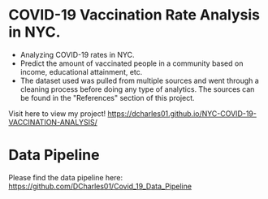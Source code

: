 # COVID-19 Vaccination Rate Analysis in NYC.
- Analyzing COVID-19 rates in NYC.
- Predict the amount of vaccinated people in a community based on income, educational attainment, etc.
- The dataset used was pulled from multiple sources and went through a cleaning process before doing any type of analytics. The sources can be found in the "References" section of this project.

Visit here to view my project! https://dcharles01.github.io/NYC-COVID-19-VACCINATION-ANALYSIS/

# Data Pipeline

Please find the data pipeline here: https://github.com/DCharles01/Covid_19_Data_Pipeline

